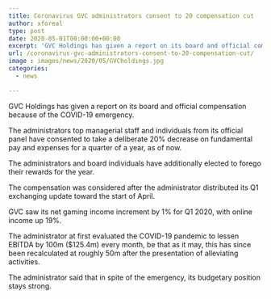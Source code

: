 ```yaml
---
title: Coronavirus GVC administrators consent to 20 compensation cut
author: xforeal 
type: post
date: 2020-05-01T00:00:00+00:00
excerpt: 'GVC Holdings has given a report on its board and official compensation because of the COVID-19 crisis '
url: /coronavirus-gvc-administrators-consent-to-20-compensation-cut/
image : images/news/2020/05/GVCholdings.jpg
categories:
  - news

---
```

GVC Holdings has given a report on its board and official compensation because of the COVID-19 emergency. 

The administrators top managerial staff and individuals from its official panel have consented to take a deliberate 20&percnt; decrease on fundamental pay and expenses for a quarter of a year, as of now. 

The administrators and board individuals have additionally elected to forego their rewards for the year. 

The compensation was considered after the administrator distributed its Q1 exchanging update toward the start of April. 

GVC saw its net gaming income increment by 1&percnt; for Q1 2020, with online income up 19&percnt;. 

The administrator at first evaluated the COVID-19 pandemic to lessen EBITDA by 100m ($125.4m) every month, be that as it may, this has since been recalculated at roughly 50m after the presentation of alleviating activities. 

The administrator said that in spite of the emergency, its budgetary position stays strong.